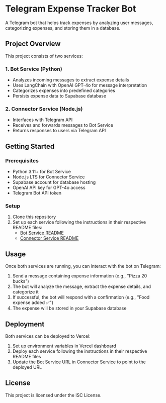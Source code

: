# Telegram Expense Tracker Bot

A Telegram bot that helps track expenses by analyzing user messages, categorizing expenses, and storing them in a database.

## Project Overview

This project consists of two services:

### 1. Bot Service (Python)
- Analyzes incoming messages to extract expense details
- Uses LangChain with OpenAI GPT-4o for message interpretation
- Categorizes expenses into predefined categories
- Persists expense data to Supabase database

### 2. Connector Service (Node.js)
- Interfaces with Telegram API
- Receives and forwards messages to Bot Service
- Returns responses to users via Telegram API

## Getting Started

### Prerequisites
- Python 3.11+ for Bot Service
- Node.js LTS for Connector Service
- Supabase account for database hosting
- OpenAI API key for GPT-4o access
- Telegram Bot API token

### Setup
1. Clone this repository
2. Set up each service following the instructions in their respective README files:
   - [Bot Service README](./bot-service/README.md)
   - [Connector Service README](./connector-service/README.md)

## Usage
Once both services are running, you can interact with the bot on Telegram:
1. Send a message containing expense information (e.g., "Pizza 20 bucks")
2. The bot will analyze the message, extract the expense details, and categorize it
3. If successful, the bot will respond with a confirmation (e.g., "Food expense added ✅")
4. The expense will be stored in your Supabase database

## Deployment
Both services can be deployed to Vercel:
1. Set up environment variables in Vercel dashboard
2. Deploy each service following the instructions in their respective README files
3. Update the Bot Service URL in Connector Service to point to the deployed URL

## License
This project is licensed under the ISC License. 